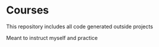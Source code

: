 # Courses

This repository includes all code generated outside projects

Meant to instruct myself and practice

